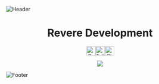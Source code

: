 ![Header](https://cdn.discordapp.com/attachments/461924356881121291/1198719726411595836/image_4.png)

<h1 align="center">Revere Development</h1>
<div align="center">
  <p>
    <div style="display: flex; justify-content: center; align-items: center;">
      <img height="25" src="https://api.visitorbadge.io/api/VisitorHit?user=RevereDevelopement&countColor=%23000000" alt="Profile Views"/>
      <img height="25" src="https://img.shields.io/github/followers/RevereDevelopement?color=000000&style=for-the-badge&logo=github&label=Followers" alt="Followers"/>
      <img height="25" src="https://img.shields.io/github/stars/RevereDevelopement?color=000000&style=for-the-badge&logo=github&label=Stars" alt="Stars"/>
    </div>
  </p>
</div>

<p align="center">
  <img src="https://github-readme-stats.vercel.app/api/?username=RevereDevelopment&title_color=000000&text_color=9f9f9f&show_icons=true&bg_color=00000000&hide_border=true&icon_color=000000&hide_title=true&count_private=false" />
</p>

![Footer](https://cdn.discordapp.com/attachments/461924356881121291/1198719730773659858/image_5.png)
